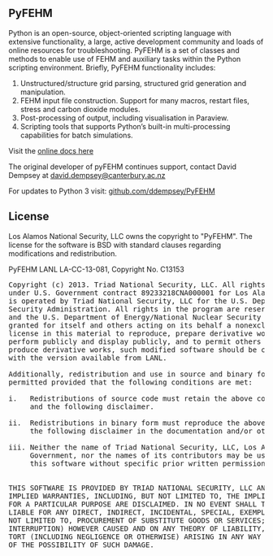 ## PyFEHM ##

Python is an open-source, object-oriented scripting language with extensive functionality, a large, active development community and loads of online resources for troubleshooting.
PyFEHM is a set of classes and methods to enable use of FEHM and auxiliary tasks within the Python scripting environment.
Briefly, PyFEHM functionality includes:

1. Unstructured/structure grid parsing, structured grid generation and manipulation.
2. FEHM input file construction. Support for many macros, restart files, stress and carbon dioxide modules.
3. Post-processing of output, including visualisation in Paraview.
4. Scripting tools that supports Python’s built-in multi-processing capabilities for batch simulations.

Visit the [online docs here](https://lanl.github.io/PyFEHM/)

The original developer of pyFEHM continues support, contact David Dempsey at david.dempsey@canterbury.ac.nz

For updates to Python 3 visit: [github.com/ddempsey/PyFEHM](https://github.com/ddempsey/PyFEHM)


## License ##

Los Alamos National Security, LLC owns the copyright to "PyFEHM". The license for the software is BSD with standard clauses regarding modifications and redistribution.

PyFEHM LANL LA-CC-13-081, Copyright No. C13153

<pre>
Copyright (c) 2013. Triad National Security, LLC. All rights reserved. This program was produced 
under U.S. Government contract 89233218CNA000001 for Los Alamos National Laboratory (LANL), which 
is operated by Triad National Security, LLC for the U.S. Department of Energy/National Nuclear 
Security Administration. All rights in the program are reserved by Triad National Security, LLC, 
and the U.S. Department of Energy/National Nuclear Security Administration. The Government is 
granted for itself and others acting on its behalf a nonexclusive, paid-up, irrevocable worldwide 
license in this material to reproduce, prepare derivative works, distribute copies to the public, 
perform publicly and display publicly, and to permit others to do so. If software is modified to 
produce derivative works, such modified software should be clearly marked, so as not to confuse it 
with the version available from LANL.

Additionally, redistribution and use in source and binary forms, with or without modification, are 
permitted provided that the following conditions are met:

i.   Redistributions of source code must retain the above copyright notice, this list of conditions 
     and the following disclaimer.

ii.  Redistributions in binary form must reproduce the above copyright notice, this list of conditions and
     the following disclaimer in the documentation and/or other materials provided with the distribution.

iii. Neither the name of Triad National Security, LLC, Los Alamos National Laboratory, LANL, the U.S. 
     Government, nor the names of its contributors may be used to endorse or promote products derived from 
     this software without specific prior written permission.


THIS SOFTWARE IS PROVIDED BY TRIAD NATIONAL SECURITY, LLC AND CONTRIBUTORS "AS IS" AND ANY EXPRESS OR 
IMPLIED WARRANTIES, INCLUDING, BUT NOT LIMITED TO, THE IMPLIED WARRANTIES OF MERCHANTABILITY AND FITNESS 
FOR A PARTICULAR PURPOSE ARE DISCLAIMED. IN NO EVENT SHALL TRIAD NATIONAL SECURITY, LLC OR CONTRIBUTORS BE 
LIABLE FOR ANY DIRECT, INDIRECT, INCIDENTAL, SPECIAL, EXEMPLARY, OR CONSEQUENTIAL DAMAGES (INCLUDING, BUT 
NOT LIMITED TO, PROCUREMENT OF SUBSTITUTE GOODS OR SERVICES; LOSS OF USE, DATA, OR PROFITS; OR BUSINESS 
INTERRUPTION) HOWEVER CAUSED AND ON ANY THEORY OF LIABILITY, WHETHER IN CONTRACT, STRICT LIABILITY, OR 
TORT (INCLUDING NEGLIGENCE OR OTHERWISE) ARISING IN ANY WAY OUT OF THE USE OF THIS SOFTWARE, EVEN IF ADVISED
OF THE POSSIBILITY OF SUCH DAMAGE.
</pre>
